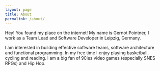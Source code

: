 ```yaml
---
layout: page
title: About
permalink: /about/
---
```

Hey! You found my place on the internet! My name is Gernot Pointner, I work as a Team Lead and Software Developer in Leipzig, Germany.

I am interested in building effective software teams, software architecture and functional programming. In my free time I enjoy playing basketball, cycling and reading. I am a big fan of 90ies video games (especially SNES RPGs) and Hip Hop.
